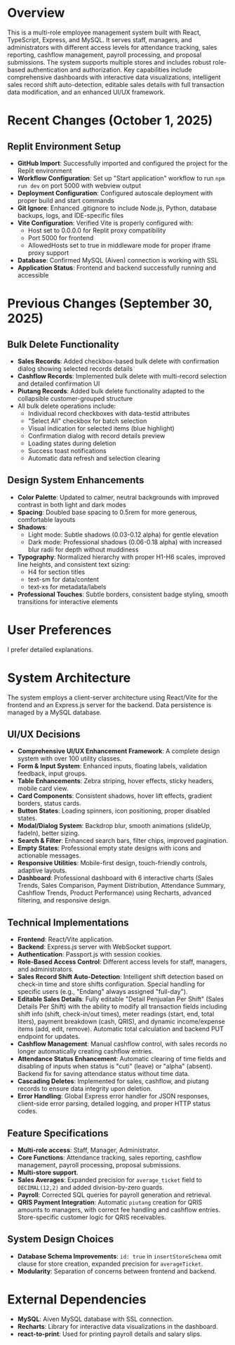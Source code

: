 # Overview
This is a multi-role employee management system built with React, TypeScript, Express, and MySQL. It serves staff, managers, and administrators with different access levels for attendance tracking, sales reporting, cashflow management, payroll processing, and proposal submissions. The system supports multiple stores and includes robust role-based authentication and authorization. Key capabilities include comprehensive dashboards with interactive data visualizations, intelligent sales record shift auto-detection, editable sales details with full transaction data modification, and an enhanced UI/UX framework.

# Recent Changes (October 1, 2025)
## Replit Environment Setup
- **GitHub Import**: Successfully imported and configured the project for the Replit environment
- **Workflow Configuration**: Set up "Start application" workflow to run `npm run dev` on port 5000 with webview output
- **Deployment Configuration**: Configured autoscale deployment with proper build and start commands
- **Git Ignore**: Enhanced .gitignore to include Node.js, Python, database backups, logs, and IDE-specific files
- **Vite Configuration**: Verified Vite is properly configured with:
  - Host set to 0.0.0.0 for Replit proxy compatibility
  - Port 5000 for frontend
  - AllowedHosts set to true in middleware mode for proper iframe proxy support
- **Database**: Confirmed MySQL (Aiven) connection is working with SSL
- **Application Status**: Frontend and backend successfully running and accessible

# Previous Changes (September 30, 2025)
## Bulk Delete Functionality
- **Sales Records**: Added checkbox-based bulk delete with confirmation dialog showing selected records details
- **Cashflow Records**: Implemented bulk delete with multi-record selection and detailed confirmation UI
- **Piutang Records**: Added bulk delete functionality adapted to the collapsible customer-grouped structure
- All bulk delete operations include:
  - Individual record checkboxes with data-testid attributes
  - "Select All" checkbox for batch selection
  - Visual indication for selected items (blue highlight)
  - Confirmation dialog with record details preview
  - Loading states during deletion
  - Success toast notifications
  - Automatic data refresh and selection clearing

## Design System Enhancements
- **Color Palette**: Updated to calmer, neutral backgrounds with improved contrast in both light and dark modes
- **Spacing**: Doubled base spacing to 0.5rem for more generous, comfortable layouts
- **Shadows**: 
  - Light mode: Subtle shadows (0.03-0.12 alpha) for gentle elevation
  - Dark mode: Professional shadows (0.06-0.18 alpha) with increased blur radii for depth without muddiness
- **Typography**: Normalized hierarchy with proper H1-H6 scales, improved line heights, and consistent text sizing:
  - H4 for section titles
  - text-sm for data/content  
  - text-xs for metadata/labels
- **Professional Touches**: Subtle borders, consistent badge styling, smooth transitions for interactive elements

# User Preferences
I prefer detailed explanations.

# System Architecture
The system employs a client-server architecture using React/Vite for the frontend and an Express.js server for the backend. Data persistence is managed by a MySQL database.

## UI/UX Decisions
- **Comprehensive UI/UX Enhancement Framework**: A complete design system with over 100 utility classes.
- **Form & Input System**: Enhanced inputs, floating labels, validation feedback, input groups.
- **Table Enhancements**: Zebra striping, hover effects, sticky headers, mobile card view.
- **Card Components**: Consistent shadows, hover lift effects, gradient borders, status cards.
- **Button States**: Loading spinners, icon positioning, proper disabled states.
- **Modal/Dialog System**: Backdrop blur, smooth animations (slideUp, fadeIn), better sizing.
- **Search & Filter**: Enhanced search bars, filter chips, improved pagination.
- **Empty States**: Professional empty state designs with icons and actionable messages.
- **Responsive Utilities**: Mobile-first design, touch-friendly controls, adaptive layouts.
- **Dashboard**: Professional dashboard with 6 interactive charts (Sales Trends, Sales Comparison, Payment Distribution, Attendance Summary, Cashflow Trends, Product Performance) using Recharts, advanced filtering, and responsive design.

## Technical Implementations
- **Frontend**: React/Vite application.
- **Backend**: Express.js server with WebSocket support.
- **Authentication**: Passport.js with session cookies.
- **Role-Based Access Control**: Different access levels for staff, managers, and administrators.
- **Sales Record Shift Auto-Detection**: Intelligent shift detection based on check-in time and store shifts configuration. Special handling for specific users (e.g., "Endang" always assigned "full-day").
- **Editable Sales Details**: Fully editable "Detail Penjualan Per Shift" (Sales Details Per Shift) with the ability to modify all transaction fields including shift info (shift, check-in/out times), meter readings (start, end, total liters), payment breakdown (cash, QRIS), and dynamic income/expense items (add, edit, remove). Automatic total calculation and backend PUT endpoint for updates.
- **Cashflow Management**: Manual cashflow control, with sales records no longer automatically creating cashflow entries.
- **Attendance Status Enhancement**: Automatic clearing of time fields and disabling of inputs when status is "cuti" (leave) or "alpha" (absent). Backend fix for saving attendance status without time data.
- **Cascading Deletes**: Implemented for sales, cashflow, and piutang records to ensure data integrity upon deletion.
- **Error Handling**: Global Express error handler for JSON responses, client-side error parsing, detailed logging, and proper HTTP status codes.

## Feature Specifications
- **Multi-role access**: Staff, Manager, Administrator.
- **Core Functions**: Attendance tracking, sales reporting, cashflow management, payroll processing, proposal submissions.
- **Multi-store support**.
- **Sales Averages**: Expanded precision for `average_ticket` field to `DECIMAL(12,2)` and added division-by-zero guards.
- **Payroll**: Corrected SQL queries for payroll generation and retrieval.
- **QRIS Payment Integration**: Automatic `piutang` creation for QRIS amounts to managers, with correct fee handling and cashflow entries. Store-specific customer logic for QRIS receivables.

## System Design Choices
- **Database Schema Improvements**: `id: true` in `insertStoreSchema` omit clause for store creation, expanded precision for `averageTicket`.
- **Modularity**: Separation of concerns between frontend and backend.

# External Dependencies
- **MySQL**: Aiven MySQL database with SSL connection.
- **Recharts**: Library for interactive data visualizations in the dashboard.
- **react-to-print**: Used for printing payroll details and salary slips.